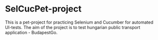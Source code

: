 # SelCucPet-project
This is a pet-project for practicing Selenium and Cucumber for automated UI-tests.
The aim of the project is to test hungarian public transport application - BudapestGo. 
